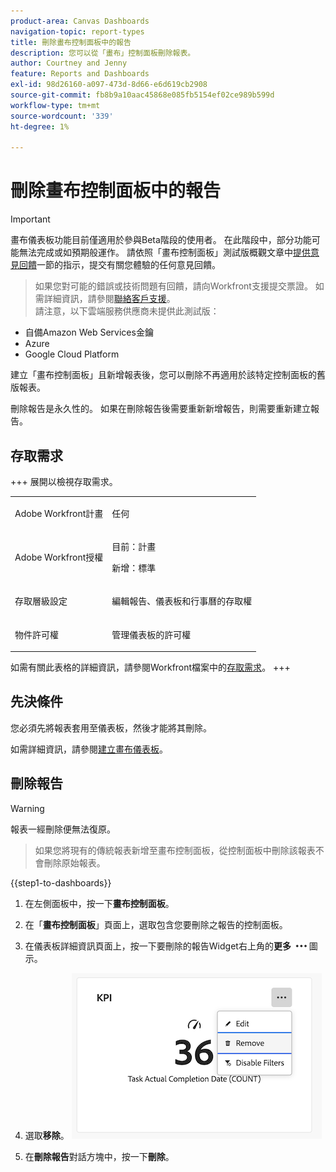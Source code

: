 ```yaml
---
product-area: Canvas Dashboards
navigation-topic: report-types
title: 刪除畫布控制面板中的報告
description: 您可以從「畫布」控制面板刪除報表。
author: Courtney and Jenny
feature: Reports and Dashboards
exl-id: 98d26160-a097-473d-8d66-e6d619cb2908
source-git-commit: fb8b9a10aac45868e085fb5154ef02ce989b599d
workflow-type: tm+mt
source-wordcount: '339'
ht-degree: 1%

---
```


# 刪除畫布控制面板中的報告

>[!IMPORTANT]
>
>畫布儀表板功能目前僅適用於參與Beta階段的使用者。 在此階段中，部分功能可能無法完成或如預期般運作。 請依照「畫布控制面板」測試版概觀文章中[提供意見回饋](/help/quicksilver/product-announcements/betas/canvas-dashboards-beta/canvas-dashboards-beta-information.md#provide-feedback)一節的指示，提交有關您體驗的任何意見回饋。<br>
>>如果您對可能的錯誤或技術問題有回饋，請向Workfront支援提交票證。 如需詳細資訊，請參閱[聯絡客戶支援](/help/quicksilver/workfront-basics/tips-tricks-and-troubleshooting/contact-customer-support.md)。<br>
>>請注意，以下雲端服務供應商未提供此測試版：
>
>* 自備Amazon Web Services金鑰
>* Azure
>* Google Cloud Platform

建立「畫布控制面板」且新增報表後，您可以刪除不再適用於該特定控制面板的舊版報表。

刪除報告是永久性的。 如果在刪除報告後需要重新新增報告，則需要重新建立報告。

## 存取需求

+++ 展開以檢視存取需求。 

<table style="table-layout:auto"> 
<col> 
</col> 
<col> 
</col> 
<tbody> 
<tr> 
   <td role="rowheader"><p>Adobe Workfront計畫</p></td> 
   <td> 
<p>任何 </p> 
   </td> 
<tr> 
 <tr> 
   <td role="rowheader"><p>Adobe Workfront授權</p></td> 
   <td> 
<p>目前：計畫 </p> 
<p>新增：標準</p> 
   </td> 
   </tr> 
  </tr> 
  <tr> 
   <td role="rowheader"><p>存取層級設定</p></td> 
   <td><p>編輯報告、儀表板和行事曆的存取權</p>
  </td> 
  </tr>  
      <tr> 
   <td role="rowheader"><p>物件許可權</p></td> 
   <td><p>管理儀表板的許可權</p>
  </td> 
  </tr>
</tbody> 
</table>

如需有關此表格的詳細資訊，請參閱Workfront檔案中的[存取需求](/help/quicksilver/administration-and-setup/add-users/access-levels-and-object-permissions/access-level-requirements-in-documentation.md)。
+++

## 先決條件

您必須先將報表套用至儀表板，然後才能將其刪除。

如需詳細資訊，請參閱[建立畫布儀表板](/help/quicksilver/reports-and-dashboards/canvas-dashboards/create-dashboards/create-dashboards.md)。

## 刪除報告

>[!WARNING]
>
>報表一經刪除便無法復原。<br>
>>如果您將現有的傳統報表新增至畫布控制面板，從控制面板中刪除該報表不會刪除原始報表。

{{step1-to-dashboards}}

1. 在左側面板中，按一下&#x200B;**畫布控制面板**。

1. 在「**畫布控制面板**」頁面上，選取包含您要刪除之報告的控制面板。

1. 在儀表板詳細資訊頁面上，按一下要刪除的報告Widget右上角的&#x200B;**更多** ![更多圖示](assets/more-icon.png)圖示。

1. 選取&#x200B;**移除**。
   ![移除報告](assets/delete-a-report.png)

1. 在&#x200B;**刪除報告**&#x200B;對話方塊中，按一下&#x200B;**刪除**。
